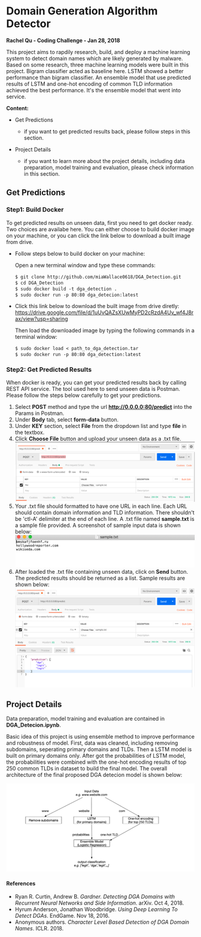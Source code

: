 # Domain Generation Algorithm Detector

**Rachel Qu - Coding Challenge - Jan 28, 2018**

This project aims to rapdily research, build, and deploy a machine learning system to detect domain names which are likely generated by malware. Based on some research, three machine learning models were built in this project. Bigram classifier acted as baseline here. LSTM showed a better performance than bigram classifier. An ensemble model that use predicted results of LSTM and one-hot encoding of common TLD information achieved the best performance. It's the ensemble model that went into service. 

**Content:**

* Get Predictions 
	- if you want to get predicted results back, please follow steps in this section.

* Project Details
	- if you want to learn more about the project details, including data preparation, model training and evaluation, please check information in this section. 
 


## Get Predictions

### Step1: Build Docker  

To get predicted results on unseen data, first you need to get docker ready. Two choices are availabe here. You can either choose to build docker image on your machine, or you can click the link below to download a built image from drive. 

* Follow steps below to build docker on your machine: 

	Open a new terminal window and type these commands:

	```
	$ git clone http://github.com/miaWallace0618/DGA_Detection.git
	$ cd DGA_Detection
	$ sudo docker build -t dga_detection .
	$ sudo docker run -p 80:80 dga_detecion:latest
	```

* Click this link below to download the built image from drive diretly:
	https://drive.google.com/file/d/1uUvQAZsXUwMyPD2cRzdA4Uv_wf4J8rax/view?usp=sharing
	
	Then load the downloaded image by typing the following commands in a terminal window: 
	
	```
	$ sudo docker load < path_to_dga_detection.tar
	$ sudo docker run -p 80:80 dga_detection:latest
	```


### Step2: Get Predicted Results

When docker is ready, you can get your predicted results back by calling REST API service. The tool used here to send unseen data is Postman. Please follow the steps below carefully to get your predictions. 

1. Select **POST** method and type the url **http://0.0.0.0:80/predict** into the Params in Postman. 
2. Under **Body** tab, select **form-data** button.
3. Under **KEY** section, select **File** from the dropdown list and type **file** in the textbox.
4. Click **Choose File** button and upload your unseen data as a .txt file. 
![Postman Sample](Images/PostmanSample.png "Sample Postman Input")
5. Your .txt file should formatted to have one URL in each line. Each URL should contain domain information and TLD information. There shouldn't be 'ctl-A' delimiter at the end of each line. A .txt file named **sample.txt** is a sample file provided. A screenshot of sample input data is shown below: 
![Input Sample](Images/SampleInput.png "Sample Input")
6. After loaded the .txt file containing unseen data, click on **Send** button. The predicted results should be returned as a list. Sample results are shown below:
![Postman Results](Images/PostmanResults.png "Postman Results")


## Project Details

Data preparation, model training and evaluation are contained in **DGA_Detecion.ipynb**. 

Basic idea of this project is using ensemble method to improve performance and robustness of model. First, data was cleaned, including removing subdomains, seperating primary domains and TLDs. Then a LSTM model is built on primary domains only. After got the probabilities of LSTM model, the probabilities were combined with the one-hot encoding results of top 250 common TLDs in dataset to build the final model. The overall architecture of the final proposed DGA detecion model is shown below:

![Architecture of Model](Images/Architecture.png "Architecture of Model")



#### References 
* Ryan R. Curtin, Andrew B. *Gardner. Detecting DGA Domains with Recurrent Neural Networks and Side Information*. arXiv. Oct 4, 2018.
* Hyrum Anderson, Jonathan Woodbridge. *Using Deep Learning To Detect DGAs*. EndGame. Nov 18, 2016. 
* Anonymous authors. *Character Level Based Detection of DGA Domain Names*. ICLR. 2018.